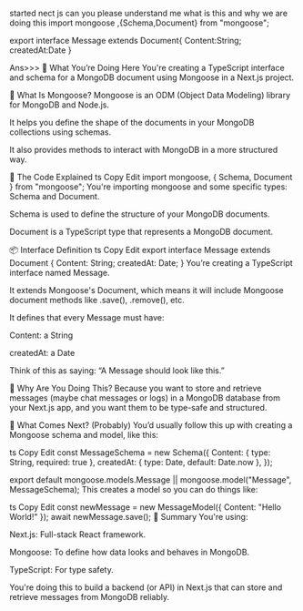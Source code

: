 started nect js can you please understand me what is this and why we are doing this
import mongoose ,{Schema,Document} from "mongoose";


export interface Message extends Document{
    Content:String;
    createdAt:Date
}

Ans>>>
🔧 What You’re Doing Here
You're creating a TypeScript interface and schema for a MongoDB document using Mongoose in a Next.js project.

🧠 What Is Mongoose?
Mongoose is an ODM (Object Data Modeling) library for MongoDB and Node.js.

It helps you define the shape of the documents in your MongoDB collections using schemas.

It also provides methods to interact with MongoDB in a more structured way.

📁 The Code Explained
ts
Copy
Edit
import mongoose, { Schema, Document } from "mongoose";
You're importing mongoose and some specific types: Schema and Document.

Schema is used to define the structure of your MongoDB documents.

Document is a TypeScript type that represents a MongoDB document.

📦 Interface Definition
ts
Copy
Edit
export interface Message extends Document {
    Content: String;
    createdAt: Date;
}
You’re creating a TypeScript interface named Message.

It extends Mongoose's Document, which means it will include Mongoose document methods like .save(), .remove(), etc.

It defines that every Message must have:

Content: a String

createdAt: a Date

Think of this as saying: “A Message should look like this.”

🤔 Why Are You Doing This?
Because you want to store and retrieve messages (maybe chat messages or logs) in a MongoDB database from your Next.js app, and you want them to be type-safe and structured.

🧱 What Comes Next? (Probably)
You’d usually follow this up with creating a Mongoose schema and model, like this:

ts
Copy
Edit
const MessageSchema = new Schema<Message>({
    Content: { type: String, required: true },
    createdAt: { type: Date, default: Date.now },
});

export default mongoose.models.Message || mongoose.model<Message>("Message", MessageSchema);
This creates a model so you can do things like:

ts
Copy
Edit
const newMessage = new MessageModel({ Content: "Hello World!" });
await newMessage.save();
🚀 Summary
You're using:

Next.js: Full-stack React framework.

Mongoose: To define how data looks and behaves in MongoDB.

TypeScript: For type safety.

You're doing this to build a backend (or API) in Next.js that can store and retrieve messages from MongoDB reliably.